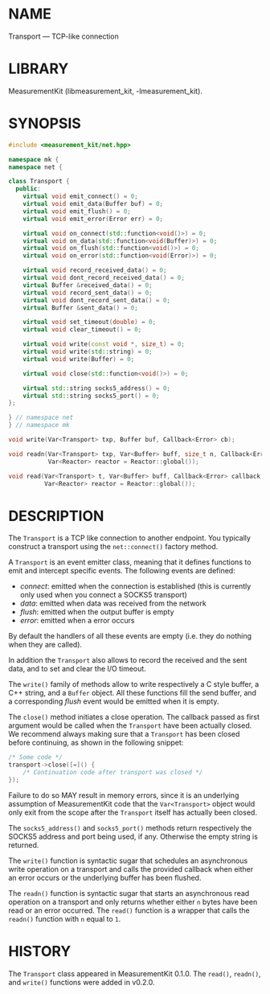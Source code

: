 # NAME
Transport &mdash; TCP-like connection

# LIBRARY
MeasurementKit (libmeasurement_kit, -lmeasurement_kit).

# SYNOPSIS
```C++
#include <measurement_kit/net.hpp>

namespace mk {
namespace net {

class Transport {
  public:
    virtual void emit_connect() = 0;
    virtual void emit_data(Buffer buf) = 0;
    virtual void emit_flush() = 0;
    virtual void emit_error(Error err) = 0;

    virtual void on_connect(std::function<void()>) = 0;
    virtual void on_data(std::function<void(Buffer)>) = 0;
    virtual void on_flush(std::function<void()>) = 0;
    virtual void on_error(std::function<void(Error)>) = 0;

    virtual void record_received_data() = 0;
    virtual void dont_record_received_data() = 0;
    virtual Buffer &received_data() = 0;
    virtual void record_sent_data() = 0;
    virtual void dont_record_sent_data() = 0;
    virtual Buffer &sent_data() = 0;

    virtual void set_timeout(double) = 0;
    virtual void clear_timeout() = 0;

    virtual void write(const void *, size_t) = 0;
    virtual void write(std::string) = 0;
    virtual void write(Buffer) = 0;

    virtual void close(std::function<void()>) = 0;

    virtual std::string socks5_address() = 0;
    virtual std::string socks5_port() = 0;
};

} // namespace net
} // namespace mk

void write(Var<Transport> txp, Buffer buf, Callback<Error> cb);

void readn(Var<Transport> txp, Var<Buffer> buff, size_t n, Callback<Error> cb,
           Var<Reactor> reactor = Reactor::global());

void read(Var<Transport> t, Var<Buffer> buff, Callback<Error> callback,
          Var<Reactor> reactor = Reactor::global());

```

# DESCRIPTION

The `Transport` is a TCP like connection to another endpoint. You typically
construct a transport using the `net::connect()` factory method.

A `Transport` is an event emitter class, meaning that it defines functions to
emit and intercept specific events. The following events are defined:

- *connect*: emitted when the connection is established (this is currently only
  used when you connect a SOCKS5 transport)
- *data*: emitted when data was received from the network
- *flush*: emitted when the output buffer is empty
- *error*: emitted when a error occurs

By default the handlers of all these events are empty (i.e. they do nothing
when they are called).

In addition the `Transport` also allows to record the received and the sent data,
and to set and clear the I/O timeout.

The `write()` family of methods allow to write respectively a C style buffer, a
C++ string, and a `Buffer` object. All these functions fill the send buffer, and
a corresponding *flush* event would be emitted when it is empty.

The `close()` method initiates a close operation. The callback passed as first
argument would be called when the `Transport` have been actually closed. We
recommend always making sure that a `Transport` has been closed before continuing,
as shown in the following snippet:

```C++
/* Some code */
transport->close([=]() {
    /* Continuation code after transport was closed */
});
```

Failure to do so MAY result in memory errors, since it is an underlying assumption
of MeasurementKit code that the `Var<Transport>` object would only exit from the
scope after the `Transport` itself has actually been closed.

The `socks5_address()` and `socks5_port()` methods return respectively the SOCKS5
address and port being used, if any. Otherwise the empty string is returned.

The `write()` function is syntactic sugar that schedules an asynchronous write
operation on a transport and calls the provided callback when either an error
occurs or the underlying buffer has been flushed.

The `readn()` function is syntactic sugar that starts an asynchronous read
operation on a transport and only returns whether either `n` bytes have been
read or an error occurred. The `read()` function is a wrapper that calls
the `readn()` function with `n` equal to `1`.

# HISTORY

The `Transport` class appeared in MeasurementKit 0.1.0. The `read()`, `readn()`,
and `write()` functions were added in v0.2.0.

